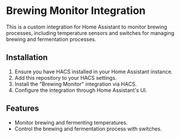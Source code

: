 
# Brewing Monitor Integration

This is a custom integration for Home Assistant to monitor brewing processes, including temperature sensors and switches for managing brewing and fermentation processes.

## Installation

1. Ensure you have HACS installed in your Home Assistant instance.
2. Add this repository to your HACS settings.
3. Install the "Brewing Monitor" integration via HACS.
4. Configure the integration through Home Assistant's UI.

## Features

- Monitor brewing and fermenting temperatures.
- Control the brewing and fermentation process with switches.

